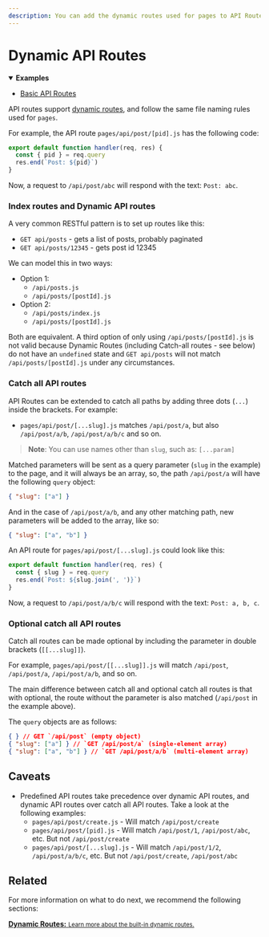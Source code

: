 ```yaml
---
description: You can add the dynamic routes used for pages to API Routes too. Learn how it works here.
---
```


# Dynamic API Routes

<details open>
  <summary><b>Examples</b></summary>
  <ul>
    <li><a href="https://github.com/vercel/next.js/tree/canary/examples/api-routes">Basic API Routes</a></li>
  </ul>
</details>

API routes support [dynamic routes](/docs/routing/dynamic-routes.md), and follow the same file naming rules used for `pages`.

For example, the API route `pages/api/post/[pid].js` has the following code:

```js
export default function handler(req, res) {
  const { pid } = req.query
  res.end(`Post: ${pid}`)
}
```

Now, a request to `/api/post/abc` will respond with the text: `Post: abc`.

### Index routes and Dynamic API routes

A very common RESTful pattern is to set up routes like this:

- `GET api/posts` - gets a list of posts, probably paginated
- `GET api/posts/12345` - gets post id 12345

We can model this in two ways:

- Option 1:
  - `/api/posts.js`
  - `/api/posts/[postId].js`
- Option 2:
  - `/api/posts/index.js`
  - `/api/posts/[postId].js`

Both are equivalent. A third option of only using `/api/posts/[postId].js` is not valid because Dynamic Routes (including Catch-all routes - see below) do not have an `undefined` state and `GET api/posts` will not match `/api/posts/[postId].js` under any circumstances.

### Catch all API routes

API Routes can be extended to catch all paths by adding three dots (`...`) inside the brackets. For example:

- `pages/api/post/[...slug].js` matches `/api/post/a`, but also `/api/post/a/b`, `/api/post/a/b/c` and so on.

> **Note**: You can use names other than `slug`, such as: `[...param]`

Matched parameters will be sent as a query parameter (`slug` in the example) to the page, and it will always be an array, so, the path `/api/post/a` will have the following `query` object:

```json
{ "slug": ["a"] }
```

And in the case of `/api/post/a/b`, and any other matching path, new parameters will be added to the array, like so:

```json
{ "slug": ["a", "b"] }
```

An API route for `pages/api/post/[...slug].js` could look like this:

```js
export default function handler(req, res) {
  const { slug } = req.query
  res.end(`Post: ${slug.join(', ')}`)
}
```

Now, a request to `/api/post/a/b/c` will respond with the text: `Post: a, b, c`.

### Optional catch all API routes

Catch all routes can be made optional by including the parameter in double brackets (`[[...slug]]`).

For example, `pages/api/post/[[...slug]].js` will match `/api/post`, `/api/post/a`, `/api/post/a/b`, and so on.

The main difference between catch all and optional catch all routes is that with optional, the route without the parameter is also matched (`/api/post` in the example above).

The `query` objects are as follows:

```json
{ } // GET `/api/post` (empty object)
{ "slug": ["a"] } // `GET /api/post/a` (single-element array)
{ "slug": ["a", "b"] } // `GET /api/post/a/b` (multi-element array)
```

## Caveats

- Predefined API routes take precedence over dynamic API routes, and dynamic API routes over catch all API routes. Take a look at the following examples:
  - `pages/api/post/create.js` - Will match `/api/post/create`
  - `pages/api/post/[pid].js` - Will match `/api/post/1`, `/api/post/abc`, etc. But not `/api/post/create`
  - `pages/api/post/[...slug].js` - Will match `/api/post/1/2`, `/api/post/a/b/c`, etc. But not `/api/post/create`, `/api/post/abc`

## Related

For more information on what to do next, we recommend the following sections:

<div class="card">
  <a href="/docs/routing/dynamic-routes.md">
    <b>Dynamic Routes:</b>
    <small>Learn more about the built-in dynamic routes.</small>
  </a>
</div>
